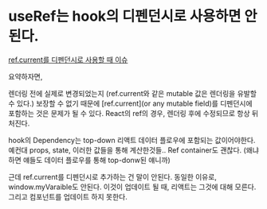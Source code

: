 # useRef는 hook의 디펜던시로 사용하면 안된다.

[ref.current를 디펜던시로 사용할 때 이슈](https://github.com/facebook/react/issues/14387)

요약하자면,

렌더링 전에 실제로 변경되었는지 (ref.current와 같은 mutable 값은 렌더링을 유발할 수 있다.) 보장할 수 없기 때문에 [ref.current](or any mutable field)를 디펜던시에 포함하는 것은 문제가 될 수 있다. React의 ref의 경우, 렌더링 후에 수정되므로 항상 뒤처진다.

hook의 Dependency는 top-down 리액트 데이터 플로우에 포함되는 값이어야한다. 예컨대 props, state, 이러한 값들을 통해 계산한것들.. Ref container도 괜찮다. (왜냐하면 얘들도 데이터 플로우를 통해 top-donw된 얘니까)

근데 ref.current를 디펜던시로 추가하는 건 말이 안된다. 동일한 이유로, window.myVaraible도 안된다. 이것이 업데이트 될 때, 리액트는 그것에 대해 모른다. 그리고 컴포넌트를 업데이트 하지 못한다.
